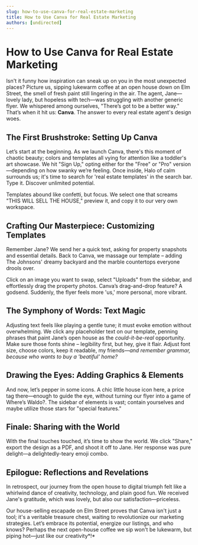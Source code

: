 ```yaml
---
slug: how-to-use-canva-for-real-estate-marketing
title: How to Use Canva for Real Estate Marketing
authors: [undirected]
---
```


# How to Use Canva for Real Estate Marketing

Isn't it funny how inspiration can sneak up on you in the most unexpected places? Picture us, sipping lukewarm coffee at an open house down on Elm Street, the smell of fresh paint still lingering in the air. The agent, Jane—lovely lady, but hopeless with tech—was struggling with another generic flyer. We whispered among ourselves, "There’s got to be a better way." That’s when it hit us: **Canva**. The answer to every real estate agent's design woes.

## The First Brushstroke: Setting Up Canva

Let’s start at the beginning. As we launch Canva, there's this moment of chaotic beauty; colors and templates all vying for attention like a toddler's art showcase. We hit "Sign Up," opting either for the "Free" or "Pro" version—depending on how swanky we’re feeling. Once inside, Halo of calm surrounds us; it's time to search for 'real estate templates' in the search bar. Type it. Discover unlimited potential. 

Templates abound like confetti, but focus. We select one that screams "THIS WILL SELL THE HOUSE," preview it, and copy it to our very own workspace.

## Crafting Our Masterpiece: Customizing Templates

Remember Jane? We send her a quick text, asking for property snapshots and essential details. Back to Canva, we massage our template – adding The Johnsons' dreamy backyard and the marble countertops everyone drools over. 

Click on an image you want to swap, select "Uploads" from the sidebar, and effortlessly drag the property photos. Canva’s drag-and-drop feature? A godsend. Suddenly, the flyer feels more 'us,' more personal, more vibrant.

## The Symphony of Words: Text Magic

Adjusting text feels like playing a gentle tune; it must evoke emotion without overwhelming. We click any placeholder text on our template, penning phrases that paint Jane’s open house as the *could-it-be-real* opportunity. Make sure those fonts shine – legibility first, but hey, give it flair. Adjust font size, choose colors, keep it readable, my friends—*and remember grammar, because who wants to buy a 'beatiful' home?*

## Drawing the Eyes: Adding Graphics & Elements

And now, let’s pepper in some icons. A chic little house icon here, a price tag there—enough to guide the eye, without turning our flyer into a game of Where’s Waldo?. The sidebar of elements is vast; contain yourselves and maybe utilize those stars for "special features."

## Finale: Sharing with the World

With the final touches touched, it’s time to show the world. We click "Share," export the design as a PDF, and shoot it off to Jane. Her response was pure delight—a delightedly-teary emoji combo.

## Epilogue: Reflections and Revelations

In retrospect, our journey from the open house to digital triumph felt like a whirlwind dance of creativity, technology, and plain good fun. We received Jane's gratitude, which was lovely, but also our satisfaction—priceless.

Our house-selling escapade on Elm Street proves that Canva isn't just a tool; it's a veritable treasure chest, waiting to revolutionize our marketing strategies. Let’s embrace its potential, energize our listings, and who knows? Perhaps the next open-house coffee we sip won't be lukewarm, but piping hot—just like our creativity*!*